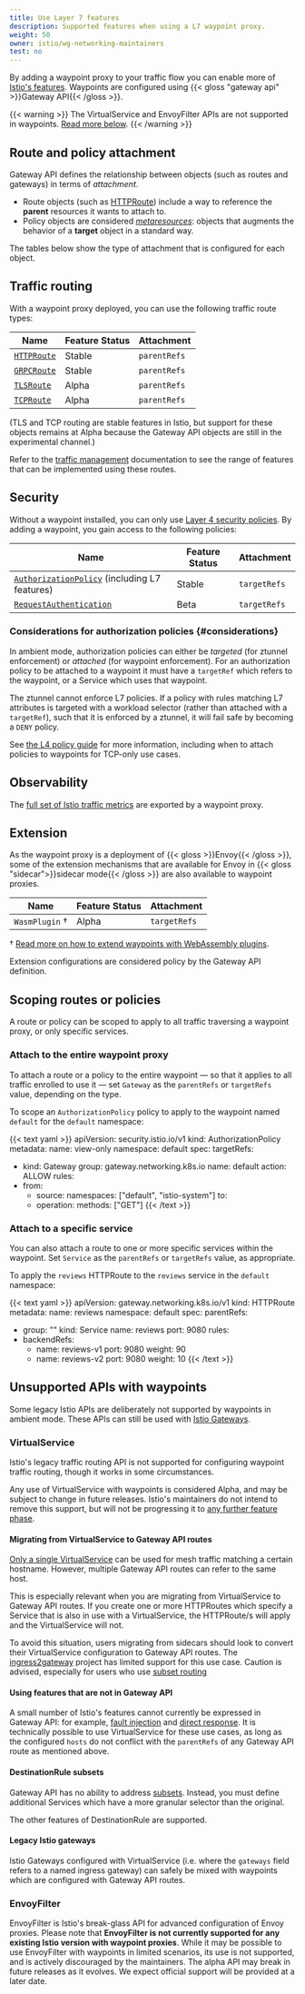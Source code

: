 ```yaml
---
title: Use Layer 7 features
description: Supported features when using a L7 waypoint proxy.
weight: 50
owner: istio/wg-networking-maintainers
test: no
---
```


By adding a waypoint proxy to your traffic flow you can enable more of [Istio's features](/docs/concepts). Waypoints are configured using {{< gloss "gateway api" >}}Gateway API{{< /gloss >}}.

{{< warning >}}
The VirtualService and EnvoyFilter APIs are not supported in waypoints. [Read more below](#unsupported-apis).
{{< /warning >}}

## Route and policy attachment

Gateway API defines the relationship between objects (such as routes and gateways) in terms of *attachment*.

* Route objects (such as [HTTPRoute](https://gateway-api.sigs.k8s.io/api-types/httproute/)) include a way to reference the **parent** resources it wants to attach to.
* Policy objects are considered [*metaresources*](https://gateway-api.sigs.k8s.io/geps/gep-713/): objects that augments the behavior of a **target** object in a standard way.

The tables below show the type of attachment that is configured for each object.

## Traffic routing

With a waypoint proxy deployed, you can use the following traffic route types:

|  Name  | Feature Status | Attachment |
| --- | --- | --- |
| [`HTTPRoute`](https://gateway-api.sigs.k8s.io/guides/http-routing/) | Stable | `parentRefs` |
| [`GRPCRoute`](https://gateway-api.sigs.k8s.io/guides/grpc-routing/) | Stable | `parentRefs` |
| [`TLSRoute`](https://gateway-api.sigs.k8s.io/guides/tls) | Alpha | `parentRefs` |
| [`TCPRoute`](https://gateway-api.sigs.k8s.io/guides/tcp/) | Alpha | `parentRefs` |

(TLS and TCP routing are stable features in Istio, but support for these objects remains at Alpha because the Gateway API objects are still in the experimental channel.)

Refer to the [traffic management](/docs/tasks/traffic-management/) documentation to see the range of features that can be implemented using these routes.

## Security

Without a waypoint installed, you can only use [Layer 4 security policies](/docs/ambient/usage/l4-policy/). By adding a waypoint, you gain access to the following policies:

|  Name  | Feature Status | Attachment |
| --- | --- | --- |
| [`AuthorizationPolicy`](/docs/reference/config/security/authorization-policy/) (including L7 features) | Stable | `targetRefs` |
| [`RequestAuthentication`](/docs/reference/config/security/request_authentication/) | Beta | `targetRefs` |

### Considerations for authorization policies {#considerations}

In ambient mode, authorization policies can either be *targeted* (for ztunnel enforcement) or *attached* (for waypoint enforcement). For an authorization policy to be attached to a waypoint it must have a `targetRef` which refers to the waypoint, or a Service which uses that waypoint.

The ztunnel cannot enforce L7 policies. If a policy with rules matching L7 attributes is targeted with a workload selector (rather than attached with a `targetRef`), such that it is enforced by a ztunnel, it will fail safe by becoming a `DENY` policy.

See [the L4 policy guide](/docs/ambient/usage/l4-policy/) for more information, including when to attach policies to waypoints for TCP-only use cases.

## Observability

The [full set of Istio traffic metrics](/docs/reference/config/metrics/) are exported by a waypoint proxy.

## Extension

As the waypoint proxy is a deployment of {{< gloss >}}Envoy{{< /gloss >}}, some of the extension mechanisms that are available for Envoy in {{< gloss "sidecar">}}sidecar mode{{< /gloss >}} are also available to waypoint proxies.

|  Name  | Feature Status | Attachment |
| --- | --- | --- |
| `WasmPlugin` † | Alpha | `targetRefs` |

† [Read more on how to extend waypoints with WebAssembly plugins](/docs/ambient/usage/extend-waypoint-wasm/).

Extension configurations are considered policy by the Gateway API definition.

## Scoping routes or policies

A route or policy can be scoped to apply to all traffic traversing a waypoint proxy, or only specific services.

### Attach to the entire waypoint proxy

To attach a route or a policy to the entire waypoint — so that it applies to all traffic enrolled to use it — set `Gateway` as the `parentRefs` or `targetRefs` value, depending on the type.

To scope an `AuthorizationPolicy` policy to apply to the waypoint named `default` for the `default` namespace:

{{< text yaml >}}
apiVersion: security.istio.io/v1
kind: AuthorizationPolicy
metadata:
  name: view-only
  namespace: default
spec:
  targetRefs:
  - kind: Gateway
    group: gateway.networking.k8s.io
    name: default
  action: ALLOW
  rules:
  - from:
    - source:
        namespaces: ["default", "istio-system"]
    to:
    - operation:
        methods: ["GET"]
{{< /text >}}

### Attach to a specific service

You can also attach a route to one or more specific services within the waypoint. Set `Service` as the `parentRefs` or `targetRefs` value, as appropriate.

To apply the `reviews` HTTPRoute to the `reviews` service in the `default` namespace:

{{< text yaml >}}
apiVersion: gateway.networking.k8s.io/v1
kind: HTTPRoute
metadata:
  name: reviews
  namespace: default
spec:
  parentRefs:
  - group: ""
    kind: Service
    name: reviews
    port: 9080
  rules:
  - backendRefs:
    - name: reviews-v1
      port: 9080
      weight: 90
    - name: reviews-v2
      port: 9080
      weight: 10
{{< /text >}}

## Unsupported APIs with waypoints

Some legacy Istio APIs are deliberately not supported by waypoints in ambient mode.  These APIs can still be used with [Istio Gateways](/docs/tasks/traffic-management/ingress/ingress-control/).

### VirtualService

Istio's legacy traffic routing API is not supported for configuring waypoint traffic routing, though it works in some circumstances.

Any use of VirtualService with waypoints is considered Alpha, and may be subject to change in future releases.
Istio's maintainers do not intend to remove this support, but will not be progressing it to [any further feature phase](/docs/releases/feature-stages).

#### Migrating from VirtualService to Gateway API routes

[Only a single VirtualService](/docs/reference/config/analysis/ist0109/) can be used for mesh traffic matching a certain hostname. However, multiple Gateway API routes can refer to the same host.

This is especially relevant when you are migrating from VirtualService to Gateway API routes. If you create one or more HTTPRoutes which specify a Service that is also in use with a VirtualService, the HTTPRoute/s will apply and the VirtualService will not.

To avoid this situation, users migrating from sidecars should look to convert their VirtualService configuration to Gateway API routes. The [ingress2gateway](https://github.com/kubernetes-sigs/ingress2gateway/) project has limited support for this use case. Caution is advised, especially for users who use [subset routing](/docs/concepts/traffic-management/#destination-rules)

#### Using features that are not in Gateway API

A small number of Istio's features cannot currently be expressed in Gateway API: for example, [fault injection](/docs/tasks/traffic-management/fault-injection/) and [direct response](/docs/reference/config/networking/virtual-service/#HTTPDirectResponse). It is technically possible to use VirtualService for these use cases, as long as the configured `hosts` do not conflict with the `parentRefs` of any Gateway API route as mentioned above.

#### DestinationRule subsets

Gateway API has no ability to address [subsets](/docs/reference/config/networking/destination-rule/#Subset). Instead, you must define additional Services which have a more granular selector than the original.

The other features of DestinationRule are supported.

#### Legacy Istio gateways

Istio Gateways configured with VirtualService (i.e. where the `gateways` field refers to a named ingress gateway) can safely be mixed with waypoints which are configured with Gateway API routes.

### EnvoyFilter

EnvoyFilter is Istio's break-glass API for advanced configuration of Envoy proxies. Please note that **EnvoyFilter is not currently supported for any existing Istio version with waypoint proxies**. While it may be possible to use EnvoyFilter with waypoints in limited scenarios, its use is not supported, and is actively discouraged by the maintainers. The alpha API may break in future releases as it evolves. We expect official support will be provided at a later date.
